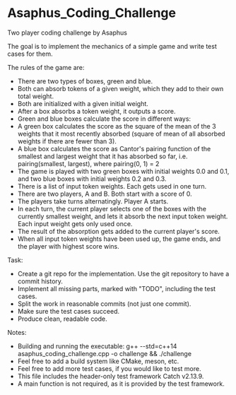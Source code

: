 # Asaphus_Coding_Challenge
Two player coding challenge by Asaphus

The goal is to implement the mechanics of a simple game and write test cases for them.

The rules of the game are:
  - There are two types of boxes, green and blue. 
  - Both can absorb tokens of a given weight, which they add to their own total weight. 
  - Both are initialized with a given initial weight.
  - After a box absorbs a token weight, it outputs a score. 
  - Green and blue boxes calculate the score in different ways:
  - A green box calculates the score as the square of the mean of the 3 weights that it most recently absorbed (square of mean of all absorbed weights if there are fewer than 3).
  - A blue box calculates the score as Cantor's pairing function of the smallest and largest weight that it has absorbed so far, i.e. pairing(smallest, largest), where pairing(0, 1) = 2
  - The game is played with two green boxes with initial weights 0.0 and 0.1, and two blue boxes with initial weights 0.2 and 0.3.
  - There is a list of input token weights. Each gets used in one turn.
  - There are two players, A and B. Both start with a score of 0. 
  - The players take turns alternatingly. Player A starts.
  - In each turn, the current player selects one of the boxes with the currently smallest weight, and lets it absorb the next input token weight. Each input weight gets only used once.
  - The result of the absorption gets added to the current player's score.
  - When all input token weights have been used up, the game ends, and the player with highest score wins.
 
  Task:
  - Create a git repo for the implementation. Use the git repository to have a commit history.
  - Implement all missing parts, marked with "TODO", including the test cases.
  - Split the work in reasonable commits (not just one commit).
  - Make sure the test cases succeed.
  - Produce clean, readable code.
 
  Notes:
  - Building and running the executable: g++ --std=c++14 asaphus_coding_challenge.cpp -o challenge && ./challenge
  - Feel free to add a build system like CMake, meson, etc.
  - Feel free to add more test cases, if you would like to test more.
  - This file includes the header-only test framework Catch v2.13.9.
  - A main function is not required, as it is provided by the test framework.
